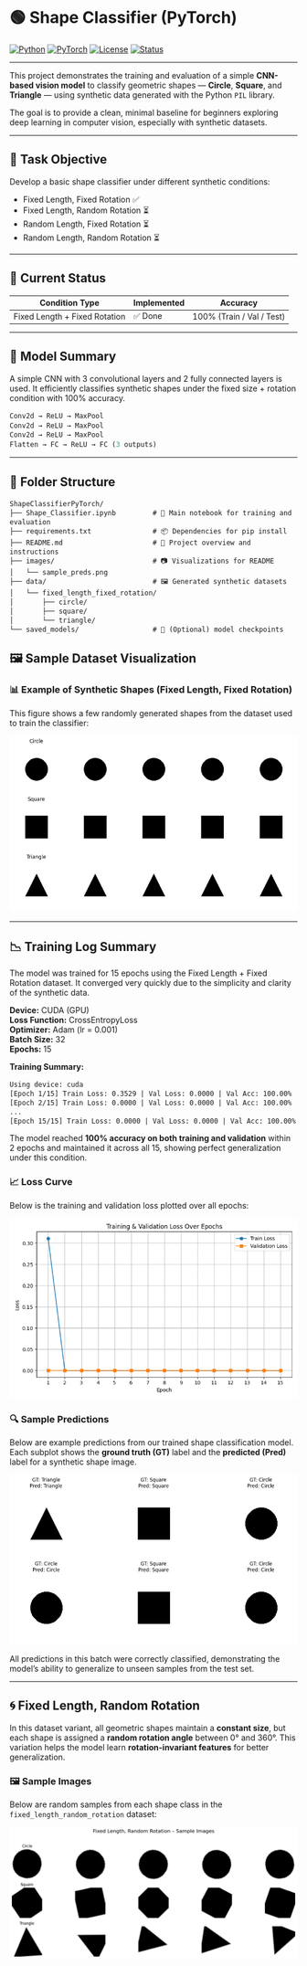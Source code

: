 # 🟢 Shape Classifier (PyTorch)

[![Python](https://img.shields.io/badge/Python-3.10-blue?logo=python)](https://www.python.org/)
[![PyTorch](https://img.shields.io/badge/PyTorch-1.13.1-%23EE4C2C?logo=pytorch&logoColor=white)](https://pytorch.org/)
[![License](https://img.shields.io/badge/License-MIT-green.svg)](LICENSE)
[![Status](https://img.shields.io/badge/Status-Completed-brightgreen)]()

---

This project demonstrates the training and evaluation of a simple **CNN-based vision model** to classify geometric shapes — **Circle**, **Square**, and **Triangle** — using synthetic data generated with the Python `PIL` library.

The goal is to provide a clean, minimal baseline for beginners exploring deep learning in computer vision, especially with synthetic datasets.

---

## 📌 Task Objective

Develop a basic shape classifier under different synthetic conditions:
- Fixed Length, Fixed Rotation ✅
- Fixed Length, Random Rotation ⏳
- Random Length, Fixed Rotation ⏳
- Random Length, Random Rotation ⏳

---

## 🧪 Current Status
| Condition Type | Implemented | Accuracy |
|----------------|-------------|----------|
| Fixed Length + Fixed Rotation | ✅ Done | 100% (Train / Val / Test) |

---

## 🧠 Model Summary

A simple CNN with 3 convolutional layers and 2 fully connected layers is used. It efficiently classifies synthetic shapes under the fixed size + rotation condition with 100% accuracy.

```python
Conv2d → ReLU → MaxPool  
Conv2d → ReLU → MaxPool  
Conv2d → ReLU → MaxPool  
Flatten → FC → ReLU → FC (3 outputs)
```
---

## 📂 Folder Structure

```
ShapeClassifierPyTorch/
├── Shape_Classifier.ipynb         # 📓 Main notebook for training and evaluation
├── requirements.txt               # 📦 Dependencies for pip install
├── README.md                      # 📘 Project overview and instructions
├── images/                        # 📷 Visualizations for README
│   └── sample_preds.png
├── data/                          # 🖼️ Generated synthetic datasets
│   └── fixed_length_fixed_rotation/
│       ├── circle/
│       ├── square/
│       └── triangle/
└── saved_models/                  # 💾 (Optional) model checkpoints
```

## 🖼️ Sample Dataset Visualization

### 📊 Example of Synthetic Shapes (Fixed Length, Fixed Rotation)

This figure shows a few randomly generated shapes from the dataset used to train the classifier:

<img src="images/sample_dataset.png" width="600"/>

---

## 📉 Training Log Summary

The model was trained for 15 epochs using the Fixed Length + Fixed Rotation dataset. It converged very quickly due to the simplicity and clarity of the synthetic data.

**Device:** CUDA (GPU)  
**Loss Function:** CrossEntropyLoss  
**Optimizer:** Adam (lr = 0.001)  
**Batch Size:** 32  
**Epochs:** 15

**Training Summary:**
```
Using device: cuda
[Epoch 1/15] Train Loss: 0.3529 | Val Loss: 0.0000 | Val Acc: 100.00%
[Epoch 2/15] Train Loss: 0.0000 | Val Loss: 0.0000 | Val Acc: 100.00%
...
[Epoch 15/15] Train Loss: 0.0000 | Val Loss: 0.0000 | Val Acc: 100.00%
```

The model reached **100% accuracy on both training and validation** within 2 epochs and maintained it across all 15, showing perfect generalization under this condition.

### 📈 Loss Curve

Below is the training and validation loss plotted over all epochs:

<img src="images/loss_curve_fixed_fixed.png" width="600"/>

### 🔍 Sample Predictions

Below are example predictions from our trained shape classification model. Each subplot shows the **ground truth (GT)** label and the **predicted (Pred)** label for a synthetic shape image.

![Sample Predictions](images/predictions_sample.png)

All predictions in this batch were correctly classified, demonstrating the model’s ability to generalize to unseen samples from the test set.

---

## 🌀 Fixed Length, Random Rotation

In this dataset variant, all geometric shapes maintain a **constant size**, but each shape is assigned a **random rotation angle** between 0° and 360°. This variation helps the model learn **rotation-invariant features** for better generalization.

### 🖼️ Sample Images

Below are random samples from each shape class in the `fixed_length_random_rotation` dataset:

![Fixed Rotation](images/fixed_length_random_rotation_samples.png)
